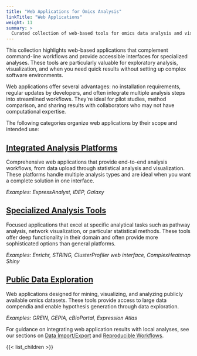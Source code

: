 ```yaml
---
title: "Web Applications for Omics Analysis"
linkTitle: "Web Applications"
weight: 11
summary: >
  Curated collection of web-based tools for omics data analysis and visualization
---
```


This collection highlights web-based applications that complement command-line workflows and provide accessible interfaces for specialized analyses. These tools are particularly valuable for exploratory analysis, visualization, and when you need quick results without setting up complex software environments.

Web applications offer several advantages: no installation requirements, regular updates by developers, and often integrate multiple analysis steps into streamlined workflows. They're ideal for pilot studies, method comparison, and sharing results with collaborators who may not have computational expertise.

The following categories organize web applications by their scope and intended use:

## [Integrated Analysis Platforms](integrated-platforms/)
Comprehensive web applications that provide end-to-end analysis workflows, from data upload through statistical analysis and visualization. These platforms handle multiple analysis types and are ideal when you want a complete solution in one interface.

*Examples: ExpressAnalyst, iDEP, Galaxy*

## [Specialized Analysis Tools](specialized-tools/)
Focused applications that excel at specific analytical tasks such as pathway analysis, network visualization, or particular statistical methods. These tools offer deep functionality in their domain and often provide more sophisticated options than general platforms.

*Examples: Enrichr, STRING, ClusterProfiler web interface, ComplexHeatmap Shiny*

## [Public Data Exploration](public-data-mining/)
Web applications designed for mining, visualizing, and analyzing publicly available omics datasets. These tools provide access to large data compendia and enable hypothesis generation through data exploration.

*Examples: GREIN, GEPIA, cBioPortal, Expression Atlas*

For guidance on integrating web application results with local analyses, see our sections on [Data Import/Export](link) and [Reproducible Workflows](link).

{{< list_children >}}
